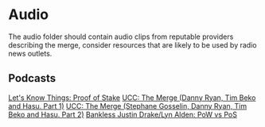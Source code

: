 
# Audio

The audio folder should contain audio clips from reputable providers describing the merge, consider resources that are likely to be used by radio news outlets.

## Podcasts

[Let's Know Things: Proof of Stake](https://overcast.fm/+mYMslaPUY)
[UCC: The Merge (Danny Ryan, Tim Beko and Hasu. Part 1)](https://anchor.fm/uncommoncore/episodes/The-Merge-Part-1---with-Danny-Ryan--Tim-Beiko--and-Hasu-e1iek4n)
[UCC: The Merge (Stephane Gosselin, Danny Ryan, Tim Beko and Hasu. Part 2)](https://anchor.fm/uncommoncore/episodes/The-Merge-Part-2---with-Stephane-Gosselin--Danny-Ryan--Tim-Beiko--and-Hasu-e1j1r3o)
[Bankless Justin Drake/Lyn Alden: PoW vs PoS](https://podbay.fm/p/bankless/e/1648452600)

